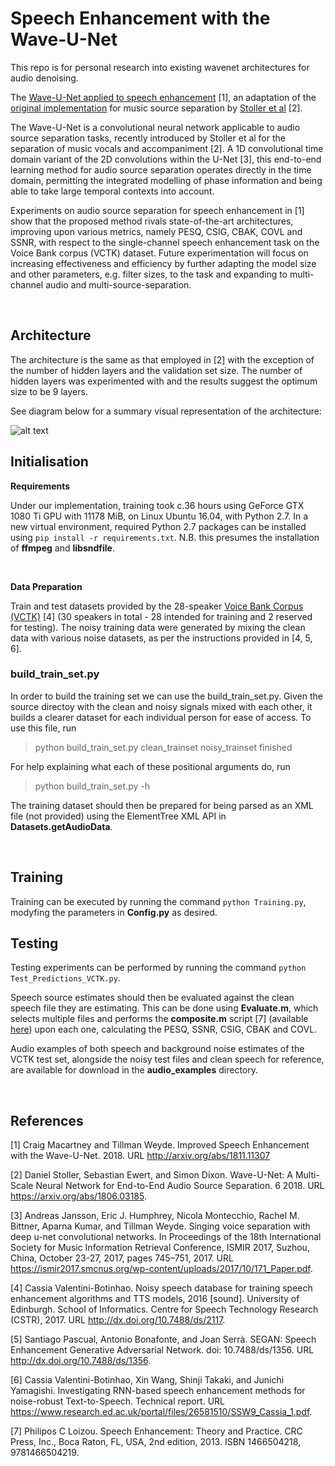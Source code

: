 # Speech Enhancement with the Wave-U-Net

This repo is for personal research into existing wavenet architectures for audio denoising.

The [Wave-U-Net applied to speech enhancement](http://arxiv.org/abs/1811.11307) [1], an adaptation of the [original implementation](https://github.com/f90/Wave-U-Net) for music source separation by [Stoller et al](https://arxiv.org/abs/1806.03185) [2].

The Wave-U-Net is a convolutional neural network applicable to audio source separation tasks, recently introduced by Stoller et al for the separation of music vocals and accompaniment [2]. A 1D convolutional time domain variant of the 2D convolutions within the U-Net [3], this end-to-end learning method for audio source separation operates directly in the time domain, permitting the integrated modelling of phase information and being able to take large temporal contexts into account.

Experiments on audio source separation for speech enhancement in [1] show that the proposed method rivals state-of-the-art architectures, improving upon various metrics, namely PESQ, CSIG, CBAK, COVL and SSNR, with respect to the single-channel speech enhancement task on the Voice Bank corpus (VCTK) dataset. Future experimentation will focus on increasing effectiveness and efficiency by further adapting the model size and other parameters, e.g. filter sizes, to the task and expanding to multi-channel audio and multi-source-separation.

<br>

## Architecture
The architecture is the same as that employed in [2] with the exception of the number of hidden layers and the validation set size. The number of hidden layers was experimented with and the results suggest the optimum size to be 9 layers.

See diagram below for a summary visual representation of the architecture:

![alt text](https://github.com/craigmacartney/Wave-U-Net-For-Speech-Enhancement/blob/master/Wave-U-Net_Diagram-v1.png)

## Initialisation
<b>Requirements</b>

Under our implementation, training took c.36 hours using GeForce GTX 1080 Ti GPU with 11178 MiB, on Linux Ubuntu 16.04, with Python 2.7. In a new virtual environment, required Python 2.7 packages can be installed using `pip install -r requirements.txt`. N.B. this presumes the installation of <b>ffmpeg</b> and <b>libsndfile</b>.

<br>

<b>Data Preparation</b>

Train and test datasets provided by the 28-speaker [Voice Bank Corpus (VCTK)](https://datashare.is.ed.ac.uk/handle/10283/2791) [4] (30 speakers in total - 28 intended for training and 2 reserved for testing). The noisy training data were generated by mixing the clean data with various noise datasets, as per the instructions provided in [4, 5, 6].

### build_train_set.py
In order to build the training set we can use the build_train_set.py. Given the source directoy with the clean and noisy signals mixed with each other, it builds a clearer dataset for each individual person for ease of access. To use this file, run
>python build_train_set.py clean_trainset noisy_trainset finished

For help explaining what each of these positional arguments do, run 
>python build_train_set.py -h

The training dataset should then be prepared for being parsed as an XML file (not provided) using the ElementTree XML API in <b>Datasets.getAudioData</b>.

<br>

## Training
Training can be executed by running the command `python Training.py`, modyfing the parameters in <b>Config.py</b> as desired.

## Testing
Testing experiments can be performed by running the command `python Test_Predictions_VCTK.py`.

Speech source estimates should then be evaluated against the clean speech file they are estimating. This can be done using <b>Evaluate.m</b>, which selects multiple files and performs the <b>composite.m</b> script [7] (available [here](https://ecs.utdallas.edu/loizou/speech/software.htm)) upon each one, calculating the PESQ, SSNR, CSIG, CBAK and COVL.

Audio examples of both speech and background noise estimates of the VCTK test set, alongside the noisy test files and clean speech for reference, are available for download in the <b>audio_examples</b> directory.

<br>

## References
[1] Craig Macartney and Tillman Weyde. Improved Speech Enhancement with the Wave-U-Net. 2018. URL http://arxiv.org/abs/1811.11307

[2] Daniel Stoller, Sebastian Ewert, and Simon Dixon. Wave-U-Net: A Multi-Scale Neural Network for End-to-End Audio Source Separation. 6 2018. URL https://arxiv.org/abs/1806.03185.

[3] Andreas Jansson, Eric J. Humphrey, Nicola Montecchio, Rachel M. Bittner, Aparna Kumar, and Tillman Weyde. Singing voice separation with deep u-net convolutional networks. In Proceedings of the 18th International Society for Music Information Retrieval Conference, ISMIR 2017, Suzhou, China, October 23-27, 2017, pages 745–751, 2017. URL https://ismir2017.smcnus.org/wp-content/uploads/2017/10/171_Paper.pdf.

[4] Cassia Valentini-Botinhao. Noisy speech database for training speech enhancement algorithms and TTS models, 2016 [sound]. University of Edinburgh. School of Informatics. Centre for Speech Technology Research (CSTR), 2017. URL http://dx.doi.org/10.7488/ds/2117.

[5] Santiago Pascual, Antonio Bonafonte, and Joan Serrà. SEGAN: Speech Enhancement Generative Adversarial Network. doi: 10.7488/ds/1356. URL http://dx.doi.org/10.7488/ds/1356.

[6] Cassia Valentini-Botinhao, Xin Wang, Shinji Takaki, and Junichi Yamagishi. Investigating RNN-based speech enhancement methods for noise-robust Text-to-Speech. Technical report. URL https://www.research.ed.ac.uk/portal/files/26581510/SSW9_Cassia_1.pdf.

[7] Philipos C Loizou. Speech Enhancement: Theory and Practice. CRC Press, Inc., Boca Raton, FL, USA, 2nd edition, 2013. ISBN 1466504218, 9781466504219.
